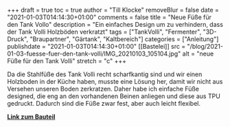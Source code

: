 +++
draft = true
toc = true
author = "Till Klocke"
removeBlur = false
date = "2021-01-03T014:14:30+01:00"
comments = false
title = "Neue Füße für den Tank Vollo"
description = "Ein einfaches Design um zu verhindern, dass der Tank Volli Holzböden verkratzt"
tags = ["TankVolli", "Fermenter", "3D-Druck", "Braupartner", "Gärtank", "Kaltbereich"]
categories = ["Anleitung"]
publishdate = "2021-01-03T014:14:30+01:00"
[[Bastelei]]
  src = "/blog/2021-01-03-fuesse-fuer-den-tank-volli/IMG_20210103_105104.jpg"
  alt = "neue Füße für den Tank Volli"
  stretch = "c"
+++

Da die Stahlfüße des Tank Volli recht scharfkantig sind und wir einen Holzboden in der Küche
haben, musste eine Lösung her, damit wir nicht aus Versehen unseren Boden zerkratzen.
Daher habe ich einfache Füße designed, die eng an den vorhandenen Beinen anliegen
und diese aus TPU gedruckt. Dadurch sind die Füße zwar fest, aber auch leicht flexibel.

**[Link zum Bauteil](https://www.prusaprinters.org/prints/50733-tank-volli-feet)**

